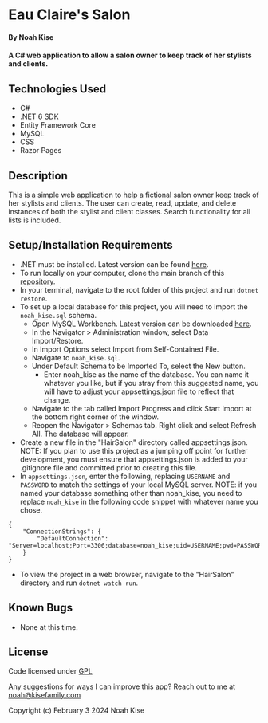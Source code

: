 # Eau Claire's Salon

#### By Noah Kise

#### A C# web application to allow a salon owner to keep track of her stylists and clients.

## Technologies Used

* C#
* .NET 6 SDK
* Entity Framework Core
* MySQL
* CSS
* Razor Pages

## Description

This is a simple web application to help a fictional salon owner keep track of her stylists and clients. The user can create, read, update, and delete instances of both the stylist and client classes. Search functionality for all lists is included.

## Setup/Installation Requirements

* .NET must be installed. Latest version can be found [here](https://dotnet.microsoft.com/en-us/).
* To run locally on your computer, clone the main branch of this [repository](https://github.com/NoahKise/hair-salon).
* In your terminal, navigate to the root folder of this project and run `dotnet restore`.
* To set up a local database for this project, you will need to import the `noah_kise.sql` schema.
    * Open MySQL Workbench. Latest version can be downloaded [here](https://dev.mysql.com/downloads/workbench/).
    * In the Navigator > Administration window, select Data Import/Restore.
    * In Import Options select Import from Self-Contained File.
    * Navigate to `noah_kise.sql`.
    * Under Default Schema to be Imported To, select the New button.
        * Enter noah_kise as the name of the database. You can name it whatever you like, but if you stray from this suggested name, you will have to adjust your appsettings.json file to reflect that change.
    * Navigate to the tab called Import Progress and click Start Import at the bottom right corner of the window.
    * Reopen the Navigator > Schemas tab. Right click and select Refresh All. The database will appear.
* Create a new file in the "HairSalon" directory called appsettings.json. NOTE: If you plan to use this project as a jumping off point for further development, you must ensure that appsettings.json is added to your .gitignore file and committed prior to creating this file.
* In `appsettings.json`, enter the following, replacing `USERNAME` and `PASSWORD` to match the settings of your local MySQL server. NOTE: if you named your database something other than noah_kise, you need to replace `noah_kise` in the following code snippet with whatever name you chose.
  
```
{
    "ConnectionStrings": {
        "DefaultConnection": "Server=localhost;Port=3306;database=noah_kise;uid=USERNAME;pwd=PASSWORD;"
    }
}
```
* To view the project in a web browser, navigate to the "HairSalon" directory and run `dotnet watch run`.

## Known Bugs

* None at this time.

## License

Code licensed under [GPL](LICENSE.txt)

Any suggestions for ways I can improve this app? Reach out to me at noah@kisefamily.com

Copyright (c) February 3 2024 Noah Kise